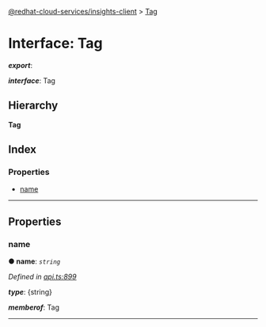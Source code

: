 [@redhat-cloud-services/insights-client](../README.md) > [Tag](../interfaces/tag.md)

# Interface: Tag

*__export__*: 

*__interface__*: Tag

## Hierarchy

**Tag**

## Index

### Properties

* [name](tag.md#name)

---

## Properties

<a id="name"></a>

###  name

**● name**: *`string`*

*Defined in [api.ts:899](https://github.com/RedHatInsights/javascript-clients/blob/master/packages/insights/api.ts#L899)*

*__type__*: {string}

*__memberof__*: Tag

___

